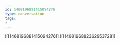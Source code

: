 ```yaml
---
id: 1468196881415094276
type: conversation
tags:
- 
---
```

![[1468196881415094276]]
![[1468196882362953728]]

